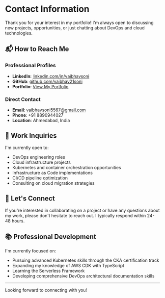 # Contact Information

Thank you for your interest in my portfolio! I'm always open to discussing new projects, opportunities, or just chatting about DevOps and cloud technologies.

## 📬 How to Reach Me

### Professional Profiles

- **LinkedIn**: [linkedin.com/in/vaibhavsoni](https://linkedin.com/in/vaibhavsonii21)
- **GitHub**: [github.com/vaibhav21soni](https://github.com/vaibhav21soni)
- **Portfolio**: [View My Portfolio](https://vaibhav-portfolio-cyan.vercel.app)

### Direct Contact

- **Email**: [vaibhavsoni5567@gmail.com](mailto:vaibhavsoni5567@gmail.com)
- **Phone**: +91 8890944027
- **Location**: Ahmedabad, India

## 💼 Work Inquiries

I'm currently open to:

- DevOps engineering roles
- Cloud infrastructure projects
- Kubernetes and container orchestration opportunities
- Infrastructure as Code implementations
- CI/CD pipeline optimization
- Consulting on cloud migration strategies

## 🤝 Let's Connect

If you're interested in collaborating on a project or have any questions about my work, please don't hesitate to reach out. I typically respond within 24-48 hours.

## 📚 Professional Development

I'm currently focused on:
- Pursuing advanced Kubernetes skills through the CKA certification track
- Expanding my knowledge of AWS CDK with TypeScript
- Learning the Serverless Framework
- Developing comprehensive DevOps architectural documentation skills

---

Looking forward to connecting with you!
